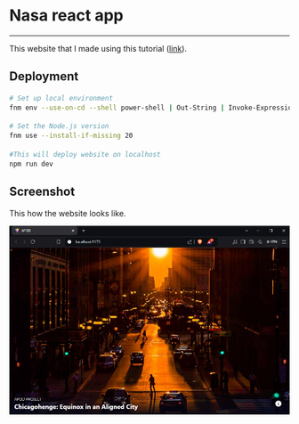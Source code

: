 # Nasa react app

---

This website that I made using this tutorial (<a href="https://www.youtube.com/watch?v=82PXenL4MGg&t=3062s">link</a>).

## Deployment

```sh {"id":"01J8AN4G7K1Z7MFETDFY7BDQWM"}
# Set up local environment
fnm env --use-on-cd --shell power-shell | Out-String | Invoke-Expression

# Set the Node.js version
fnm use --install-if-missing 20

#This will deploy website on localhost
npm run dev
```

## Screenshot

This how the website looks like.

<img src="./public/nasa-website.png" alt="website image"/>
